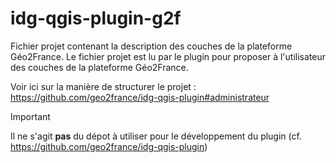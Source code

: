 # idg-qgis-plugin-g2f
Fichier projet contenant la description des couches de la plateforme Géo2France. Le fichier projet est lu par le plugin pour 
proposer à l'utilisateur des couches de la plateforme Géo2France.

Voir ici sur la manière de structurer le projet : https://github.com/geo2france/idg-qgis-plugin#administrateur

> [!IMPORTANT] 
> Il ne s'agit **pas** du dépot à utiliser pour le développement du plugin (cf. https://github.com/geo2france/idg-qgis-plugin)
